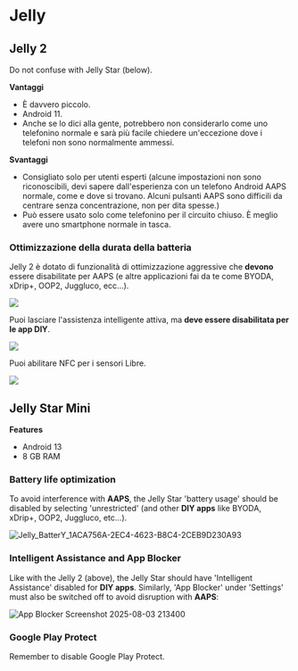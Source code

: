 # Jelly

## Jelly 2

Do not confuse with Jelly Star (below).

**Vantaggi**

* È davvero piccolo.
* Android 11.
* Anche se lo dici alla gente, potrebbero non considerarlo come uno telefonino normale e sarà più facile chiedere un'eccezione dove i telefoni non sono normalmente ammessi.

**Svantaggi**

* Consigliato solo per utenti esperti (alcune impostazioni non sono riconoscibili, devi sapere dall'esperienza con un telefono Android AAPS normale, come e dove si trovano. Alcuni pulsanti AAPS sono difficili da centrare senza concentrazione, non per dita spesse.)
* Può essere usato solo come telefonino per il circuito chiuso. È meglio avere uno smartphone normale in tasca.

### Ottimizzazione della durata della batteria

Jelly 2 è dotato di funzionalità di ottimizzazione aggressive che **devono** essere disabilitate per AAPS (e altre applicazioni fai da te come BYODA, xDrip+, OOP2, Juggluco, ecc...).

![](../images/Jelly_Settings1.png)

Puoi lasciare l'assistenza intelligente attiva, ma **deve essere disabilitata per le app DIY**.

![](../images/Jelly_Settings2.png)

Puoi abilitare NFC per i sensori Libre.

![](../images/Jelly_Settings3.png)

## Jelly Star Mini

**Features**

* Android 13
* 8 GB RAM

### Battery life optimization

To avoid interference with **AAPS**, the Jelly Star 'battery usage' should be disabled by selecting 'unrestricted' (and other **DIY apps** like BYODA, xDrip+, OOP2, Juggluco, etc...).

![Jelly_BatterY_1ACA756A-2EC4-4623-B8C4-2CEB9D230A93](../images/JellyStarMini1.jpg)

### Intelligent Assistance and App Blocker

Like with the Jelly 2 (above), the Jelly Star should have 'Intelligent Assistance' disabled for **DIY apps**. Similarly, 'App Blocker' under 'Settings' must also be switched off to avoid disruption with **AAPS**:

![App Blocker Screenshot 2025-08-03 213400](../images/JellyStarMini2.jpg)

### Google Play Protect

Remember to disable Google Play Protect.



